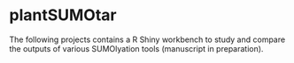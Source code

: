 # plantSUMOtar

The following projects contains a R Shiny workbench to study and compare the outputs
of various SUMOlyation tools (manuscript in preparation).

